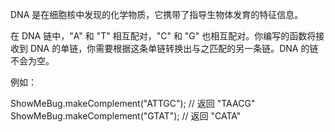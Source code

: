 DNA 是在细胞核中发现的化学物质，它携带了指导生物体发育的特征信息。

在 DNA 链中，"A" 和 "T" 相互配对，"C" 和 "G" 也相互配对。你编写的函数将接收到 DNA 的单链，你需要根据这条单链转换出与之匹配的另一条链。DNA 的链不会为空。

例如：

ShowMeBug.makeComplement("ATTGC"); // 返回 "TAACG"
ShowMeBug.makeComplement("GTAT"); // 返回 "CATA"

